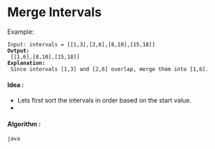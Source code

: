 # Merge Intervals

Example:&#x20;

<pre><code>Input: intervals = [[1,3],[2,6],[8,10],[15,18]]
<strong>Output:
</strong> [[1,6],[8,10],[15,18]]
<strong>Explanation:
</strong> Since intervals [1,3] and [2,6] overlap, merge them into [1,6].
</code></pre>

#### Idea :&#x20;

* Lets first sort the intervals in order based on the start value.
*

#### Algorithm :

```java
java


```
